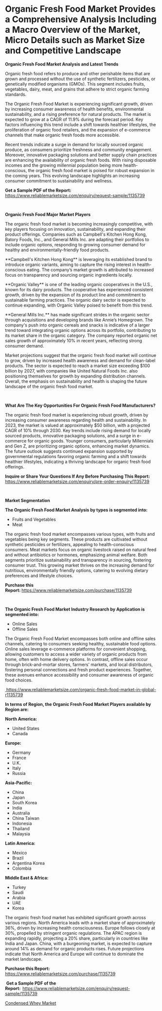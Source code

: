 <p><h1>Organic Fresh Food Market Provides a Comprehensive Analysis Including a Macro Overview of the Market, Micro Details such as Market Size and Competitive Landscape</h1></p><p><strong>Organic Fresh Food Market Analysis and Latest Trends</strong></p>
<p><p>Organic fresh food refers to produce and other perishable items that are grown and processed without the use of synthetic fertilizers, pesticides, or genetically modified organisms (GMOs). This segment includes fruits, vegetables, dairy, meat, and grains that adhere to strict organic farming standards. </p><p>The Organic Fresh Food Market is experiencing significant growth, driven by increasing consumer awareness of health benefits, environmental sustainability, and a rising preference for natural products. The market is expected to grow at a CAGR of 11.9% during the forecast period. Key factors influencing this trend include a shift towards healthier lifestyles, the proliferation of organic food retailers, and the expansion of e-commerce channels that make organic fresh foods more accessible.</p><p>Recent trends indicate a surge in demand for locally sourced organic produce, as consumers prioritize freshness and community engagement. Moreover, innovative packaging solutions and better supply chain practices are enhancing the availability of organic fresh foods. With rising disposable incomes and the growing millennial population being more health-conscious, the organic fresh food market is poised for robust expansion in the coming years. This evolving landscape highlights an increasing consumer commitment to sustainability and wellness.</p></p>
<p><strong>Get a Sample PDF of the Report:&nbsp;</strong> <a href="https://www.reliablemarketsize.com/enquiry/request-sample/1135739?utm_campaign=2289&utm_medium=2&utm_source=Github&utm_content=ia&utm_term=14022025&utm_id=organic-fresh-food">https://www.reliablemarketsize.com/enquiry/request-sample/1135739</a></p>
<p>&nbsp;</p>
<p><strong>Organic Fresh Food Major Market Players</strong></p>
<p><p>The organic fresh food market is becoming increasingly competitive, with key players focusing on innovation, sustainability, and expanding their product offerings. Companies such as Campbell's Kitchen Hong Kong, Batory Foods, Inc., and General Mills Inc. are adapting their portfolios to include organic options, responding to growing consumer demand for healthy and environmentally-friendly food products.</p><p>**Campbell's Kitchen Hong Kong** is leveraging its established brand to introduce organic variants, aiming to capture the rising interest in health-conscious eating. The company’s market growth is attributed to increased focus on transparency and sourcing organic ingredients locally.</p><p>**Organic Valley** is one of the leading organic cooperatives in the U.S., known for its dairy products. The cooperative has experienced consistent growth, driven by the expansion of its product line and commitment to sustainable farming practices. The organic dairy sector is expected to continue expanding, with Organic Valley poised to benefit from this trend.</p><p>**General Mills Inc.** has made significant strides in the organic sector through acquisitions and developing brands like Annie’s Homegrown. The company's push into organic cereals and snacks is indicative of a larger trend toward integrating organic options across its portfolio, contributing to its market share in the organic category. The company reported organic net sales growth of approximately 10% in recent years, reflecting strong consumer demand. </p><p>Market projections suggest that the organic fresh food market will continue to grow, driven by increased health awareness and demand for clean-label products. The sector is expected to reach a market size exceeding $100 billion by 2027, with companies like United Natural Foods Inc. also positioning themselves for growth by expanding distribution channels. Overall, the emphasis on sustainability and health is shaping the future landscape of the organic fresh food market.</p></p>
<p>&nbsp;</p>
<p><strong>What Are The Key Opportunities For Organic Fresh Food Manufacturers?</strong></p>
<p><p>The organic fresh food market is experiencing robust growth, driven by increasing consumer awareness regarding health and sustainability. In 2023, the market is valued at approximately $50 billion, with a projected CAGR of 10% through 2030. Key trends include rising demand for locally sourced products, innovative packaging solutions, and a surge in e-commerce for organic goods. Younger consumers, particularly Millennials and Gen Z, are prioritizing organic options, enhancing market dynamics. The future outlook suggests continued expansion supported by governmental regulations favoring organic farming and a shift towards healthier lifestyles, indicating a thriving landscape for organic fresh food offerings.</p></p>
<p><strong>Inquire or Share Your Questions If Any Before Purchasing This Report:</strong> <a href="https://www.reliablemarketsize.com/enquiry/pre-order-enquiry/1135739?utm_campaign=2289&utm_medium=2&utm_source=Github&utm_content=ia&utm_term=14022025&utm_id=organic-fresh-food">https://www.reliablemarketsize.com/enquiry/pre-order-enquiry/1135739</a></p>
<p>&nbsp;</p>
<p><strong>Market Segmentation</strong></p>
<p><strong>The Organic Fresh Food Market Analysis by types is segmented into:</strong></p>
<p><ul><li>Fruits and Vegetables</li><li>Meat</li></ul></p>
<p><p>The organic fresh food market encompasses various types, with fruits and vegetables being key segments. These products are cultivated without synthetic pesticides or fertilizers, appealing to health-conscious consumers. Meat markets focus on organic livestock raised on natural feed and without antibiotics or hormones, emphasizing animal welfare. Both segments prioritize sustainability and transparency in sourcing, fostering consumer trust. This growing market thrives on the increasing demand for nutritious, environmentally friendly options, catering to evolving dietary preferences and lifestyle choices.</p></p>
<p><strong>Purchase this Report:&nbsp;</strong><a href="https://www.reliablemarketsize.com/purchase/1135739?utm_campaign=2289&utm_medium=2&utm_source=Github&utm_content=ia&utm_term=14022025&utm_id=organic-fresh-food">https://www.reliablemarketsize.com/purchase/1135739</a></p>
<p>&nbsp;</p>
<p><strong>The Organic Fresh Food Market Industry Research by Application is segmented into:</strong></p>
<p><ul><li>Online Sales</li><li>Offline Sales</li></ul></p>
<p><p>The Organic Fresh Food Market encompasses both online and offline sales channels, catering to consumers seeking healthy, sustainable food options. Online sales leverage e-commerce platforms for convenient shopping, allowing customers to access a wider variety of organic products from home, often with home delivery options. In contrast, offline sales occur through brick-and-mortar stores, farmers' markets, and local distributors, fostering personal connections and fresh product experiences. Together, these avenues enhance accessibility and consumer awareness of organic food choices.</p></p>
<p><a href="https://www.reliablemarketsize.com/organic-fresh-food-market-in-global-r1135739?utm_campaign=2289&utm_medium=2&utm_source=Github&utm_content=ia&utm_term=14022025&utm_id=organic-fresh-food">&nbsp;https://www.reliablemarketsize.com/organic-fresh-food-market-in-global-r1135739</a></p>
<p><strong>In terms of Region, the Organic Fresh Food Market Players available by Region are:</strong></p>
<p>
    <p> <strong> North America: </strong>
        <ul>
            <li>United States</li>
            <li>Canada</li>
        </ul>
        </p> 
    <p> <strong> Europe: </strong>
        <ul>
            <li>Germany</li>
            <li>France</li>
            <li>U.K.</li>
            <li>Italy</li>
            <li>Russia</li>
        </ul>
        </p> 
    <p> <strong> Asia-Pacific: </strong>
        <ul>
            <li>China</li>
            <li>Japan</li>
            <li>South Korea</li>
            <li>India</li>
            <li>Australia</li>
            <li>China Taiwan</li>
            <li>Indonesia</li>
            <li>Thailand</li>
            <li>Malaysia</li>
        </ul>
        </p> 
    <p> <strong> Latin America: </strong>
        <ul>
            <li>Mexico</li>
            <li>Brazil</li>
            <li>Argentina Korea</li>
            <li>Colombia</li>
        </ul>
        </p> 
    <p> <strong> Middle East & Africa: </strong>
        <ul>
            <li>Turkey</li>
            <li>Saudi</li>
            <li>Arabia</li>
            <li>UAE</li>
            <li>Korea</li>
        </ul>
    </p>
    </p>
<p><p>The organic fresh food market has exhibited significant growth across various regions. North America leads with a market share of approximately 36%, driven by increasing health consciousness. Europe follows closely at 30%, propelled by stringent organic regulations. The APAC region is expanding rapidly, projecting a 20% share, particularly in countries like India and Japan. China, with a burgeoning market, is expected to capture around 14% as demand for organic products rises. Future projections indicate that North America and Europe will continue to dominate the market landscape.</p></p>
<p><strong>Purchase this Report: </strong><a href="https://www.reliablemarketsize.com/purchase/1135739?utm_campaign=2289&utm_medium=2&utm_source=Github&utm_content=ia&utm_term=14022025&utm_id=organic-fresh-food">https://www.reliablemarketsize.com/purchase/1135739</a></p>
<p>&nbsp;<strong>Get a Sample PDF of the Report:&nbsp;&nbsp;</strong><a href="https://www.reliablemarketsize.com/enquiry/request-sample/1135739?utm_campaign=2289&utm_medium=2&utm_source=Github&utm_content=ia&utm_term=14022025&utm_id=organic-fresh-food">https://www.reliablemarketsize.com/enquiry/request-sample/1135739</a></p>
<p><strong></strong></p>
<p><p><a href="https://github.com/shirleenfraker87/Market-Research-Report-List-1/blob/main/condensed-whey-market.md?utm_campaign=2289&utm_medium=2&utm_source=Github&utm_content=ia&utm_term=14022025&utm_id=organic-fresh-food">Condensed Whey Market</a></p></p>